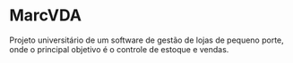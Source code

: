 # MarcVDA
Projeto universitário de um software de gestão de lojas de pequeno porte, onde o principal objetivo é o controle de estoque e vendas.
